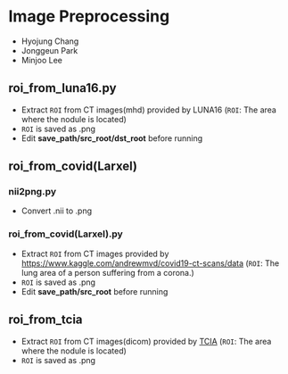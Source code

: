 # Image Preprocessing
- Hyojung Chang
- Jonggeun Park
- Minjoo Lee

## roi_from_luna16.py
- Extract ```ROI``` from CT images(mhd) provided by LUNA16 
(```ROI```: The area where the nodule is located)
- ```ROI``` is saved as .png
- Edit **save_path/src_root/dst_root** before running

## roi_from_covid(Larxel)
### nii2png.py
- Convert .nii to .png
### roi_from_covid(Larxel).py
- Extract ```ROI``` from CT images provided by https://www.kaggle.com/andrewmvd/covid19-ct-scans/data
(```ROI```: The lung area of a person suffering from a corona.)
- ```ROI``` is saved as .png
- Edit **save_path/src_root** before running


## roi_from_tcia
- Extract ```ROI``` from CT images(dicom) provided by [TCIA](https://wiki.cancerimagingarchive.net/pages/viewpage.action?pageId=70224216)
(```ROI```: The area where the nodule is located)
- ```ROI``` is saved as .png
